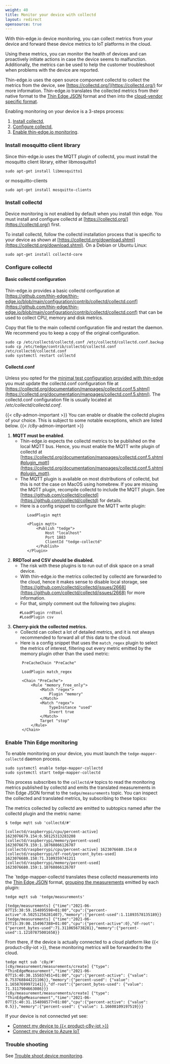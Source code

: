```yaml
---
weight: 40
title: Monitor your device with collectd
layout: redirect
opensource: true
---
```


With thin-edge.io device monitoring, you can collect metrics from your device
and forward these device metrics to IoT platforms in the cloud.

Using these metrics, you can monitor the health of devices
and can proactively initiate actions in case the device seems to malfunction.
Additionally, the metrics can be used to help the customer troubleshoot when problems with the device are reported.

Thin-edge.io uses the open source component collectd to collect the metrics from the device, see [https://collectd.org/](https://collectd.org/) for more information.
Thin-edge.io translates the collected metrics from their native format to the [Thin Edge JSON](/thin-edge/thin-edge-architecture/#thin-edge-json) format
and then into the [cloud-vendor specific format](/thin-edge/thin-edge-architecture/#mapper).

Enabling monitoring on your device is a 3-steps process:
1. [Install collectd](#install-collectd),
2. [Configure collectd](#configure-collectd),
3. [Enable thin-edge.io monitoring](#enable-thin-edge-monitoring).

### Install mosquitto client library
Since thin-edge.io uses the MQTT plugin of collectd, you must install the mosquitto client library,
either libmosquitto1

``` shell
sudo apt-get install libmosquitto1
```

or mosquitto-clients

``` shell
sudo apt-get install mosquitto-clients
```

### Install collectd

Device monitoring is not enabled by default when you install thin edge.
You must install and configure collectd at [https://collectd.org/](https://collectd.org/) first.

To install collectd, follow the collectd installation process that is specific to your device as shown at [https://collectd.org/download.shtml](https://collectd.org/download.shtml). On a Debian or Ubuntu Linux:

``` shell
sudo apt-get install collectd-core
```

### Configure collectd

#### Basic collectd configuration

Thin-edge.io provides a basic collectd configuration at [https://github.com/thin-edge/thin-edge.io/blob/main/configuration/contrib/collectd/collectd.conf](https://github.com/thin-edge/thin-edge.io/blob/main/configuration/contrib/collectd/collectd.conf)
that can be used to collect CPU, memory and disk metrics.

Copy that file to the main collectd configuration file and restart the daemon. We recommend you
to keep a copy of the original configuration.

``` shell
sudo cp /etc/collectd/collectd.conf /etc/collectd/collectd.conf.backup
sudo cp /etc/tedge/contrib/collectd/collectd.conf /etc/collectd/collectd.conf
sudo systemctl restart collectd
```

#### Collectd.conf

Unless you opted for the [minimal test configuration provided with thin-edge](#basic-collectd-configuration)
you must update the collectd.conf configuration file at [https://collectd.org/documentation/manpages/collectd.conf.5.shtml](https://collectd.org/documentation/manpages/collectd.conf.5.shtml).
The collectd.conf configuration file is usually located at */etc/collectd/collectd.conf*.

{{< c8y-admon-important >}}
You can enable or disable the collectd plugins of your choice. This is subject to some notable exceptions, which are listed below.
{{< /c8y-admon-important >}}

1. **MQTT must be enabled**.
   * Thin-edge.io expects the collectd metrics to be published on the local MQTT bus.
     Hence, you must enable the MQTT write plugin of collectd at [https://collectd.org/documentation/manpages/collectd.conf.5.shtml#plugin_mqtt](https://collectd.org/documentation/manpages/collectd.conf.5.shtml#plugin_mqtt).
   * The MQTT plugin is available on most distributions of collectd, but this is not the case on MacOS using homebrew.
     If you are missing the MQTT plugin, recompile collectd to include the MQTT plugin.
     See [https://github.com/collectd/collectd](https://github.com/collectd/collectd) for details.
   * Here is a config snippet to configure the MQTT write plugin:
     ```
        LoadPlugin mqtt

        <Plugin mqtt>
            <Publish "tedge">
                Host "localhost"
                Port 1883
                ClientId "tedge-collectd"
            </Publish>
        </Plugin>
     ```
2. **RRDTool and CSV should be disabled.**
   * The risk with these plugins is to run out of disk space on a small device.
   * With thin-edge.io the metrics collected by collectd are forwarded to the cloud,
     hence it makes sense to disable local storage, see [https://github.com/collectd/collectd/issues/2668](https://github.com/collectd/collectd/issues/2668) for more information.
   * For that, simply comment out the following two plugins:
    ```
       #LoadPlugin rrdtool
       #LoadPlugin csv
    ```
3. **Cherry-pick the collected metrics.**
   * Collectd can collect a lot of detailed metrics,
      and it is not always recommended to forward all of this data to the cloud.
   * Here is a config snippet that uses the `match_regex` plugin to select the metrics of interest,
     filtering out every metric emitted by the memory plugin other than the used metric:
    ```
        PreCacheChain "PreCache"

        LoadPlugin match_regex

        <Chain "PreCache">
            <Rule "memory_free_only">
                <Match "regex">
                    Plugin "memory"
                </Match>
                <Match "regex">
                    TypeInstance "used"
                    Invert true
                </Match>
                Target "stop"
            </Rule>
        </Chain>
    ```

### Enable Thin Edge monitoring

To enable monitoring on your device, you must launch the `tedge-mapper-collectd` daemon process.

``` shell
sudo systemctl enable tedge-mapper-collectd
sudo systemctl start tedge-mapper-collectd
```

This process subscribes to the `collectd/#` topics to read the monitoring metrics published by collectd
and emits the translated measurements in Thin Edge JSON format to the `tedge/measurements` topic.
You can inspect the collected and translated metrics, by subscribing to these topics:

The metrics collected by collectd are emitted to subtopics named after the collectd plugin and the metric name:

```
$ tedge mqtt sub 'collectd/#'

[collectd/raspberrypi/cpu/percent-active] 1623076679.154:0.50125313283208
[collectd/raspberrypi/memory/percent-used] 1623076679.159:1.10760866126707
[collectd/raspberrypi/cpu/percent-active] 1623076680.154:0
[collectd/raspberrypi/df-root/percent_bytes-used] 1623076680.158:71.3109359741211
[collectd/raspberrypi/memory/percent-used] 1623076680.159:1.10760866126707

```

The `tedge-mapper-collectd translates these collectd measurements into the [Thin Edge JSON](/thin-edge/thin-edge-architecture/#thin-edge-json) format,
[grouping the measurements](/thin-edge/thin-edge-developer-tools/#collectd-topics) emitted by each plugin:

```
tedge mqtt sub 'tedge/measurements'

[tedge/measurements] {"time":"2021-06-07T15:38:59.154895598+01:00","cpu":{"percent-active":0.50251256281407},"memory":{"percent-used":1.11893578135189}}
[tedge/measurements] {"time":"2021-06-07T15:39:00.154967388+01:00","cpu":{"percent-active":0},"df-root":{"percent_bytes-used":71.3110656738281},"memory":{"percent-used":1.12107875001658}}
```

From there, if the device is actually connected to a cloud platform like {{< product-c8y-iot >}},
these monitoring metrics will be forwarded to the cloud.

```
tedge mqtt sub 'c8y/#'
[c8y/measurement/measurements/create] {"type": "ThinEdgeMeasurement","time":"2021-06-07T15:40:30.155037451+01:00","cpu":{"percent-active": {"value": 0.753768844221106}},"memory":{"percent-used": {"value": 1.16587699972141}},"df-root":{"percent_bytes-used": {"value": 71.3117904663086}}}
[c8y/measurement/measurements/create] {"type": "ThinEdgeMeasurement","time":"2021-06-07T15:40:31.154898577+01:00","cpu":{"percent-active": {"value": 0.5}},"memory":{"percent-used": {"value": 1.16608109197519}}}
```

If your device is not connected yet see:
* [Connect my device to {{< product-c8y-iot >}}](#connect-c8y)
* [Connect my device to Azure IoT](#connect-azure)

### Trouble shooting

See [Trouble shoot device monitoring](/thin-edge/thin-edge-howto/#device-monitoring-troubleshooting).
